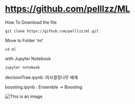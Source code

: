 # https://github.com/pelllzz/ML

How To Download the file

```html
git clone https://github.com/pelllzz/ml.git
```

Move to Folder ‘ml’

```html
cd ml
```

with Jupyter Notebook

```html
jupyter notebook
```

decisionTree.ipynb :의사결정나무 예제

boosting.ipynb : Ensemble → Boosting

![This is an image](https://images.unsplash.com/photo-1517694712202-14dd9538aa97?ixlib=rb-1.2.1&ixid=MnwxMjA3fDB8MHxzZWFyY2h8MTh8fGRldmVsb3BtZW50fGVufDB8fDB8fA%3D%3D&w=1000&q=80)